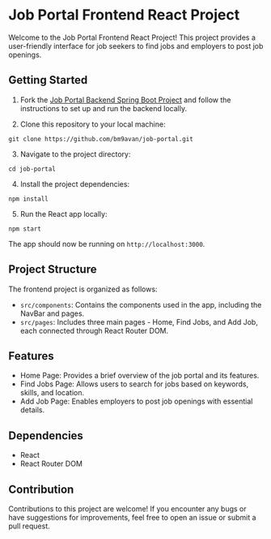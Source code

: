 # Job Portal Frontend React Project

Welcome to the Job Portal Frontend React Project! This project provides a user-friendly interface for job seekers to find jobs and employers to post job openings.

## Getting Started

1. Fork the [Job Portal Backend Spring Boot Project](https://github.com/bm9avan/job-portal-backend) and follow the instructions to set up and run the backend locally.

2. Clone this repository to your local machine:

```
git clone https://github.com/bm9avan/job-portal.git
```

3. Navigate to the project directory:

```
cd job-portal
```

4. Install the project dependencies:

```
npm install
```

5. Run the React app locally:

```
npm start
```

The app should now be running on `http://localhost:3000`.


## Project Structure

The frontend project is organized as follows:

- `src/components`: Contains the components used in the app, including the NavBar and pages.
- `src/pages`: Includes three main pages - Home, Find Jobs, and Add Job, each connected through React Router DOM.

## Features

- Home Page: Provides a brief overview of the job portal and its features.
- Find Jobs Page: Allows users to search for jobs based on keywords, skills, and location.
- Add Job Page: Enables employers to post job openings with essential details.

## Dependencies

- React
- React Router DOM

## Contribution

Contributions to this project are welcome! If you encounter any bugs or have suggestions for improvements, feel free to open an issue or submit a pull request.

